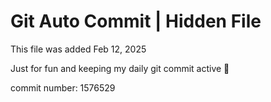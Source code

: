 # Git Auto Commit | Hidden File

This file was added Feb 12, 2025

Just for fun and keeping my daily git commit active 🤪

commit number: 1576529
